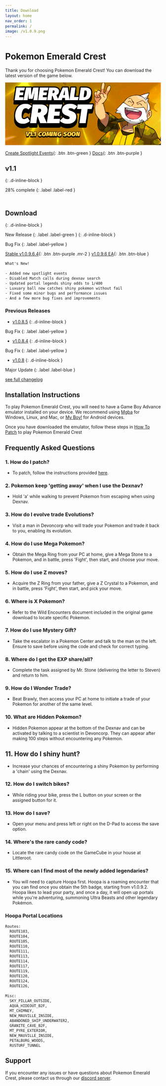 ```yaml
---
title: Download
layout: home
nav_order: 1
permalink: /
image: /v1.0.9.png
---
```


# **Pokemon Emerald Crest**
Thank you for choosing Pokemon Emerald Crest! You can download the latest version of the game below.

<p align="center">
<img src="https://raw.githubusercontent.com/RomHackStudios/RomHackStudios.github.io/main/data/Adobe_Express_20240419_2349110_1.png" />
</p>

[Create Spotlight Events](https://romhackstudios.github.io/pages/spotlight.html){: .btn .btn-green } [Docs](https://romhackstudios.github.io/pages/docs.html){: .btn .btn-purple }

<script async src="https://pagead2.googlesyndication.com/pagead/js/adsbygoogle.js?client=ca-pub-4829462676030982"
     crossorigin="anonymous"></script>
<!-- RHS main side -->
<ins class="adsbygoogle"
     style="display:block"
     data-ad-client="ca-pub-4829462676030982"
     data-ad-slot="1990433582"
     data-ad-format="auto"
     data-full-width-responsive="true"></ins>
<script>
     (adsbygoogle = window.adsbygoogle || []).push({});
</script>

## **v1.1**
{: .d-inline-block }

28% complete
{: .label .label-red }

<html>
<head>
  <style>
    .progress-bar {
      width: 250px;
      height: 10px;
      background-color: #f0f0f0;
      border-radius: 10px;
      position: relative;
      overflow: hidden;
      box-shadow: 0px 3px 8px rgba(0, 0, 0, 0.1);
      visibility: hidden; /* Initially hide the progress bar */
      opacity: 0; /* Initially set opacity to 0 */
      transition: opacity 0.5s ease-in-out;
    }

    .progress {
      height: 100%;
      background-color: #4caf50;
      width: 0%;
      border-radius: 10px;
      position: absolute;
      top: 0;
      left: 0;
      animation: progressAnimation 2s ease-in-out forwards;
    }

    @keyframes progressAnimation {
      0% {
        width: 0%;
      }
      100% {
        width: 28%;
      }
    }
  </style>
  <script>
    window.addEventListener('scroll', function() {
      var progressBar = document.querySelector('.progress-bar');
      var progressRect = progressBar.getBoundingClientRect();
      var windowHeight = window.innerHeight || document.documentElement.clientHeight;

      if (progressRect.top < windowHeight && progressRect.bottom >= 0) {
        progressBar.style.visibility = 'visible';
        progressBar.style.opacity = '1';
      }
    });
  </script>
</head>
<body>
  <div class="progress-bar">
    <div class="progress"></div>
  </div>
</body>
</html>

## **Download**
{: .d-inline-block }

New Release 
{: .label .label-green }
{: .d-inline-block }

Bug Fix
{: .label .label-yellow }

[Stable v1.0.9.6.4](https://mega.nz/file/hechgQBC#SVqd6XnMqeLIW17jHk_GXLyucHD_kfTePP6SeoTNPZs){: .btn .btn-purple .mr-2 } [v1.0.9.6 EA](https://romhackstudios.github.io/pages/early-access.html){: .btn .btn-blue }

<script async src="https://pagead2.googlesyndication.com/pagead/js/adsbygoogle.js?client=ca-pub-4829462676030982"
     crossorigin="anonymous"></script>
<ins class="adsbygoogle"
     style="display:block; text-align:center;"
     data-ad-layout="in-article"
     data-ad-format="fluid"
     data-ad-client="ca-pub-4829462676030982"
     data-ad-slot="4808168615"></ins>
<script>
     (adsbygoogle = window.adsbygoogle || []).push({});
</script>

```
What's New!

- Added new spotlight events
- Disabled Match calls during dexnav search
- Updated portal legends shiny odds to 1/400
- Luxuary ball now catches shiny pokemon without fail
- Fixed some minor bugs and performance issues
- And a few more bug fixes and improvements

```

### Previous Releases

- [v1.0.8.5](https://ko-fi.com/api/file-upload/ea9c675b-04d6-4b67-a84b-9d27db3f564f/download?transactionId=65997c01-4f04-4858-a53f-df0362f15b51)
{: .d-inline-block }

Bug Fix
{: .label .label-yellow }

- [v1.0.8.4](https://ko-fi.com/api/file-upload/9cd230b8-ea42-4a27-8305-d744baf9ac35/download?transactionId=d254967d-8f99-44eb-890b-8860e0fde9ac)
{: .d-inline-block }

Bug Fix
{: .label .label-yellow }

- [v1.0.8](https://ko-fi.com/api/file-upload/3d2db367-d8da-447b-a225-409d7e801697/download?transactionId=a802d6a5-1a04-483c-a2bd-7f72ee6f2daf)
{: .d-inline-block }

Major Update
{: .label .label-blue }


[see full changelog](https://romhackstudios.github.io/pages/changelog.html)

## Installation Instructions

To play Pokemon Emerald Crest, you will need to have a Game Boy Advance emulator installed on your device. We recommend using [Mgba](https://mgba.io/downloads.html) for Windows, Linux, and Mac, or [My Boy!](https://play.google.com/store/apps/details?id=com.fastemulator.gba) for Android devices.

<script async src="https://pagead2.googlesyndication.com/pagead/js/adsbygoogle.js?client=ca-pub-4829462676030982"
     crossorigin="anonymous"></script>
<!-- RHS main INstructions -->
<ins class="adsbygoogle"
     style="display:block"
     data-ad-client="ca-pub-4829462676030982"
     data-ad-slot="6247628399"
     data-ad-format="auto"
     data-full-width-responsive="true"></ins>
<script>
     (adsbygoogle = window.adsbygoogle || []).push({});
</script>

Once you have downloaded the emulator, follow these steps in [How To Patch](https://romhackstudios.github.io/pages/howtopatch.html) to play Pokemon Emerald Crest

## Frequently Asked Questions

### 1. How do I patch?
- To patch, follow the instructions provided [here](https://romhackstudios.github.io/pages/howtopatch.html).

### 2. Pokemon keep 'getting away' when I use the Dexnav?
- Hold 'a' while walking to prevent Pokemon from escaping when using Dexnav.

### 3. How do I evolve trade Evolutions?
- Visit a man in Devoncorp who will trade your Pokemon and trade it back to you, enabling its evolution.

### 4. How do I use Mega Pokemon?
- Obtain the Mega Ring from your PC at home, give a Mega Stone to a Pokemon, and in battle, press 'Fight', then start, and choose your move.

### 5. How do I use Z moves?
- Acquire the Z Ring from your father, give a Z Crystal to a Pokemon, and in battle, press 'Fight', then start, and pick your move.

### 6. Where is X Pokemon?
- Refer to the Wild Encounters document included in the original game download to locate specific Pokemon.

### 7. How do I use Mystery Gift?
- Take the escalator in a Pokemon Center and talk to the man on the left. Ensure to save before using the code and check for correct typing.

### 8. Where do I get the EXP share/all?
- Complete the task assigned by Mr. Stone (delivering the letter to Steven) and return to him.

### 9. How do I Wonder Trade?
- Beat Brawly, then access your PC at home to initiate a trade of your Pokemon for another of the same level.

### 10. What are Hidden Pokemon?
- Hidden Pokemon appear at the bottom of the Dexnav and can be activated by talking to a scientist in Devoncorp. They can appear after making 100 steps without encountering any Pokemon.

## 11. How do I shiny hunt?
- Increase your chances of encountering a shiny Pokemon by performing a 'chain' using the Dexnav.

### 12. How do I switch bikes?
- While riding your bike, press the L button on your screen or the assigned button for it.

### 13. How do I save?
- Open your menu and press left or right on the D-Pad to access the save option.

### 14. Where's the rare candy code?
- Locate the rare candy code on the GameCube in your house at Littleroot.

### 15. Where can I find most of the newly added legendaries?
 - You will need to capture Hoopa first. Hoopa is a roaming encounter that you can find once you obtain the 5th badge, starting from v1.0.9.2. Hoopa likes to lead your party, and once a day, it will open up portals while you're adventuring, summoning Ultra Beasts and other legendary Pokémon. 

### Hoopa Portal Locations

```
Routes: 
  ROUTE103,
  ROUTE104,
  ROUTE105,
  ROUTE110,
  ROUTE111,
  ROUTE113,
  ROUTE114,
  ROUTE117,
  ROUTE119,
  ROUTE120,
  ROUTE124,
  ROUTE126,

Misc: 
  SKY_PILLAR_OUTSIDE,
  AQUA_HIDEOUT_B2F,
  MT_CHIMNEY,
  NEW_MAUVILLE_INSIDE,
  ABANDONED_SHIP_UNDERWATER2,
  GRANITE_CAVE_B2F,
  MT_PYRE_EXTERIOR,
  NEW_MAUVILLE_INSIDE,
  PETALBURG_WOODS,
  RUSTURF_TUNNEL
```

## Support

If you encounter any issues or have questions about Pokemon Emerald Crest, please contact us through our [discord server].

[discord server]: https://discord.gg/aaghat-s-server-965900074532081674 
